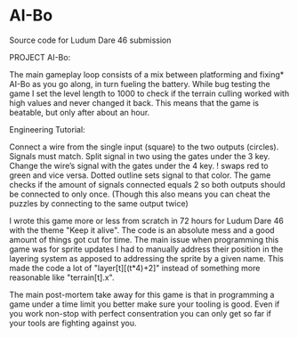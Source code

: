 # AI-Bo
Source code for Ludum Dare 46 submission

PROJECT AI-Bo:

The main gameplay loop consists of a mix between platforming and fixing* AI-Bo as you go along, in turn fueling the battery.
While bug testing the game I set the level length to 1000 to check if the terrain culling worked with high values and never changed it back. This means that the game is beatable, but only after about an hour.

Engineering Tutorial:

Connect a wire from the single input (square) to the two outputs (circles). Signals must match. Split signal in two using the gates under the 3 key. Change the wire’s signal with the gates under the 4 key. ! swaps red to green and vice versa. Dotted outline sets signal to that color. The game checks if the amount of signals connected equals 2 so both outputs should be connected to only once. (Though this also means you can cheat the puzzles by connecting to the same output twice)

I wrote this game more or less from scratch in 72 hours for Ludum Dare 46 with the theme "Keep it alive".
The code is an absolute mess and a good amount of things got cut for time. 
The main issue when programming this game was for sprite updates I had to manually address their position in the layering system as apposed to addressing the sprite by a given name. This made the code a lot of "layer[t][(t*4)+2]" instead of something more reasonable like "terrain[t].x".

The main post-mortem take away for this game is that in programming a game under a time limit you better make sure your tooling is good. Even if you work non-stop with perfect consentration you can only get so far if your tools are fighting against you.
